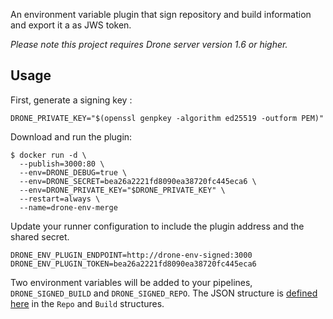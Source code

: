 An environment variable plugin that sign repository and build information and export it a as JWS token.

_Please note this project requires Drone server version 1.6 or higher._

## Usage

First, generate a signing key :

```console
DRONE_PRIVATE_KEY="$(openssl genpkey -algorithm ed25519 -outform PEM)"
```

Download and run the plugin:

```console
$ docker run -d \
  --publish=3000:80 \
  --env=DRONE_DEBUG=true \
  --env=DRONE_SECRET=bea26a2221fd8090ea38720fc445eca6 \
  --env=DRONE_PRIVATE_KEY="$DRONE_PRIVATE_KEY" \
  --restart=always \
  --name=drone-env-merge
```

Update your runner configuration to include the plugin address and the shared secret.

```text
DRONE_ENV_PLUGIN_ENDPOINT=http://drone-env-signed:3000
DRONE_ENV_PLUGIN_TOKEN=bea26a2221fd8090ea38720fc445eca6
```

Two environment variables will be added
to your pipelines, `DRONE_SIGNED_BUILD` and
`DRONE_SIGNED_REPO`. The JSON structure is [defined
here](https://github.com/drone/drone-go/blob/master/drone/types.go)
in the `Repo` and `Build` structures.
